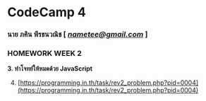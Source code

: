 # CodeCamp 4

### นาย ภคิน พีรธนวณิช  [ *nametee@gmail.com* ]
### HOMEWORK WEEK 2

**3. ทำโจทย์ให้หมดด้วย JavaScript**
 
4. [https://programming.in.th/task/rev2_problem.php?pid=0004](https://programming.in.th/task/rev2_problem.php?pid=0004)